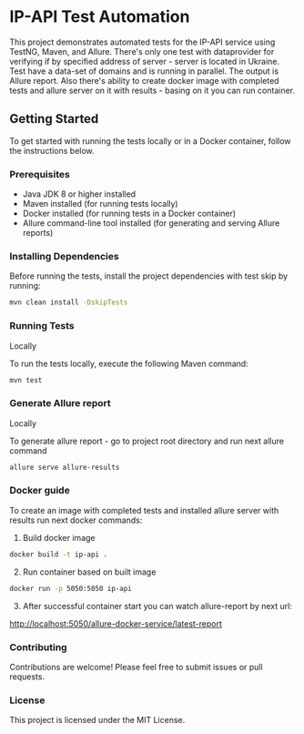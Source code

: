# IP-API Test Automation

This project demonstrates automated tests for the IP-API service using TestNG, Maven, and Allure.
There's only one test with dataprovider for verifying if by specified address of server - server is located in Ukraine. 
Test have a data-set of domains and is running in parallel. The output is Allure report. Also there's ability
to create docker image with completed tests and allure server on it with results - basing on it you can
run container.

## Getting Started

To get started with running the tests locally or in a Docker container, follow the instructions below.

### Prerequisites
- Java JDK 8 or higher installed
- Maven installed (for running tests locally)
- Docker installed (for running tests in a Docker container)
- Allure command-line tool installed (for generating and serving Allure reports)

### Installing Dependencies
Before running the tests, install the project dependencies with test skip by running:

```bash
mvn clean install -DskipTests
```

### Running Tests
Locally

To run the tests locally, execute the following Maven command:
```bash
mvn test
```

### Generate Allure report
Locally

To generate allure report - go to project root directory and run next allure command
```bash
allure serve allure-results
```

### Docker guide
To create an image with completed tests and installed allure server with results run next docker commands:
1. Build docker image
```bash
docker build -t ip-api .
```
2. Run container based on built image
```bash
docker run -p 5050:5050 ip-api
```
3. After successful container start you can watch allure-report by next url:

[http://localhost:5050/allure-docker-service/latest-report](http://localhost:5050/allure-docker-service/latest-report)

### Contributing
Contributions are welcome! Please feel free to submit issues or pull requests.

### License
This project is licensed under the MIT License.


